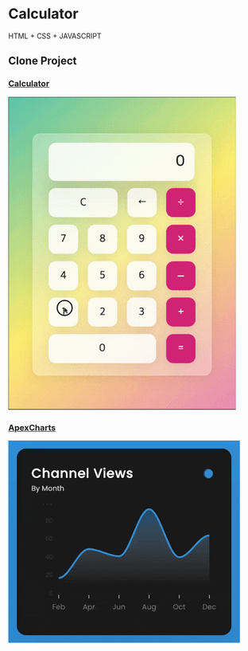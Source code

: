 # Calculator
HTML + CSS + JAVASCRIPT

## Clone Project

### [Calculator](./Calculator/)

![Calculator](/Preview/calculator.gif)

### [ApexCharts](./ApexCharts/)

![ApexCharts](/Preview/apex-chart.gif)